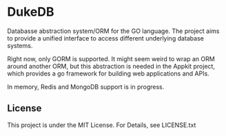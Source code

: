 # DukeDB

Databasse abstraction system/ORM for the GO language.
The project aims to provide a unified interface to access different underlying database systems.

Right now, only GORM is supported.
It might seem weird to wrap an ORM around another ORM, but 
this abstraction is needed in the Appkit project, which provides a go framework 
for building web applications and APIs.

In memory, Redis and MongoDB support is in progress.


## License

This project is under the MIT License.
For Details, see LICENSE.txt

